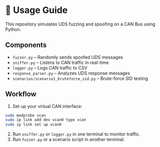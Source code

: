 
# 📘 Usage Guide

This repository simulates UDS fuzzing and spoofing on a CAN Bus using Python.

## Components

- `fuzzer.py` – Randomly sends spoofed UDS messages
- `sniffer.py` – Listens to CAN traffic in real-time
- `logger.py` – Logs CAN traffic to CSV
- `response_parser.py` – Analyzes UDS response messages
- `scenarios/scenario1_bruteforce_sid.py` – Brute-force SID testing

## Workflow

1. Set up your virtual CAN interface:
```bash
sudo modprobe vcan
sudo ip link add dev vcan0 type vcan
sudo ip link set up vcan0
```

2. Run `sniffer.py` or `logger.py` in one terminal to monitor traffic.
3. Run `fuzzer.py` or a scenario script in another terminal.
